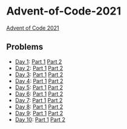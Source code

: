 # Advent-of-Code-2021
[Advent of Code 2021](https://adventofcode.com/2021)

## Problems
- [Day 1](src/xenoteo/com/github/day01): [Part 1](src/xenoteo/com/github/day01/part1) [Part 2](src/xenoteo/com/github/day01/part2)
- [Day 2](src/xenoteo/com/github/day02): [Part 1](src/xenoteo/com/github/day02/part1) [Part 2](src/xenoteo/com/github/day02/part2)
- [Day 3](src/xenoteo/com/github/day03): [Part 1](src/xenoteo/com/github/day03/part1) [Part 2](src/xenoteo/com/github/day03/part2)
- [Day 4](src/xenoteo/com/github/day04): [Part 1](src/xenoteo/com/github/day04/part1) [Part 2](src/xenoteo/com/github/day04/part2)
- [Day 5](src/xenoteo/com/github/day05): [Part 1](src/xenoteo/com/github/day05/part1) [Part 2](src/xenoteo/com/github/day05/part2)
- [Day 6](src/xenoteo/com/github/day06): [Part 1](src/xenoteo/com/github/day06/part1) [Part 2](src/xenoteo/com/github/day06/part2)
- [Day 7](src/xenoteo/com/github/day07): [Part 1](src/xenoteo/com/github/day07/part1) [Part 2](src/xenoteo/com/github/day07/part2)
- [Day 8](src/xenoteo/com/github/day08): [Part 1](src/xenoteo/com/github/day08/part1) [Part 2](src/xenoteo/com/github/day08/part2)
- [Day 9](src/xenoteo/com/github/day09): [Part 1](src/xenoteo/com/github/day09/part1) [Part 2](src/xenoteo/com/github/day09/part2)
- [Day 10](src/xenoteo/com/github/day10): [Part 1](src/xenoteo/com/github/day10/part1) [Part 2](src/xenoteo/com/github/day10/part2)